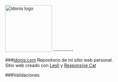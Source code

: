 <img alt="ldonis logo" src="http://lesli.ldonis.com/www/lesli.ldonis.com/Template/img/Lesli.png" width="150px" />
----------

###[ldonis.com](http://ldonis.com)
Repositorio de mi sitio web personal.  
Sitio web creado con [Lesli](http://lesli.ldonis.com) y [Responsive Cat](http://rcat.ldonis.com)

###Validaciones
